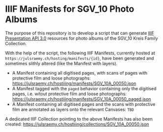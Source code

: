 # IIIF Manifests for SGV_10 Photo Albums
The purpose of this repository is to develop a script that can generate [IIIF Presentation API 3.0](https://iiif.io/api/presentation/3.0/) resources for photo albums of the SGV_10 Kreis Family Collection.

With the help of the script, the following IIIF Manifests, currently hosted at `https://julsraemy.ch/hosting/manifests/{id}`, have been generated and sometimes slithly altered (like the Manifest with layers).

- A Manifest containing all digitised pages, with scans of pages with protective film and loose photographs: https://julsraemy.ch/hostiiing/manifests/SGV_10A_00050.json 
- A Manifest tagged with the `paged` behavior containing only the digitised pages, i.e. witout protective film and loose photographs: https://julsraemy.ch/hostiiing/manifests/SGV_10A_00050_paged.json 
- A Manifest containing all digitised pages and the scans with protective film are annotated as layers onto the relevant Canvases: `TBD`

A dedicated IIIF Collection pointing to the above Manifests has also been created: https://julsraemy.ch/hostiiing/collections/SGV_10A_00050.json
